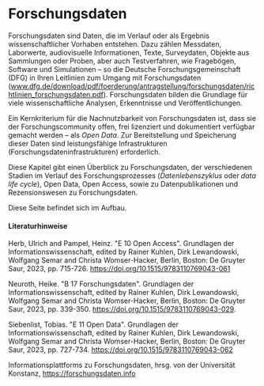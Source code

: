 # Forschungsdaten
 
Forschungsdaten sind Daten, die im Verlauf oder als Ergebnis wissenschaftlicher Vorhaben entstehen. Dazu zählen Messdaten, Laborwerte, audiovisuelle Informationen, Texte, Surveydaten, Objekte aus Sammlungen oder Proben, aber auch Testverfahren, wie Fragebögen, Software und Simulationen – so die Deutsche Forschungsgemeinschaft (DFG) in Ihren Leitlinien zum Umgang mit Forschungsdaten (www.dfg.de/download/pdf/foerderung/antragstellung/forschungsdaten/richtlinien_forschungsdaten.pdf).
Forschungsdaten bilden die Grundlage für viele wissenschaftliche Analysen, Erkenntnisse und Veröffentlichungen. 

Ein Kernkriterium für die Nachnutzbarkeit von Forschungsdaten ist, dass sie der Forschungscommunity offen, frei lizenziert und dokumentiert verfügbar gemacht werden – als *Open Data*. Zur Bereitstellung und Speicherung dieser Daten sind leistungsfähige Infrastrukturen (Forschungsdateninfrastrukturen) erforderlich.

Diese Kapitel gibt einen Überblick zu Forschungsdaten, der verschiedenen Stadien im Verlauf des Forschungsprozesses (*Datenlebenszyklus* oder *data life cycle*), Open Data, Open Access, sowie zu Datenpublikationen und Rezensionswesen zu Forschungsdaten. 

Diese Seite befindet sich im Aufbau.


#### Literaturhinweise

Herb, Ulrich and Pampel, Heinz. "E 10 Open Access". Grundlagen der Informationswissenschaft, edited by Rainer Kuhlen, Dirk Lewandowski, Wolfgang Semar and Christa Womser-Hacker, Berlin, Boston: De Gruyter Saur, 2023, pp. 715-726. https://doi.org/10.1515/9783110769043-061

Neuroth, Heike. "B 17 Forschungsdaten". Grundlagen der Informationswissenschaft, edited by Rainer Kuhlen, Dirk Lewandowski, Wolfgang Semar and Christa Womser-Hacker, Berlin, Boston: De Gruyter Saur, 2023, pp. 339-350. https://doi.org/10.1515/9783110769043-029.

Siebenlist, Tobias. "E 11 Open Data". Grundlagen der Informationswissenschaft, edited by Rainer Kuhlen, Dirk Lewandowski, Wolfgang Semar and Christa Womser-Hacker, Berlin, Boston: De Gruyter Saur, 2023, pp. 727-734. https://doi.org/10.1515/9783110769043-062

Informationsplattforms zu Forschungsdaten, hrsg. von der Universität Konstanz, https://forschungsdaten.info